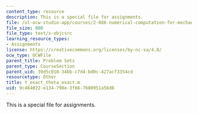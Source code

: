 ```yaml
---
content_type: resource
description: This is a special file for assignments.
file: /ol-ocw-studio-app/courses/2-086-numerical-computation-for-mechanical-engineers-fall-2012/9c464022e134798e3f667680951a56d8_Y_exact_theta_exact.m
file_size: 800
file_type: text/x-objcsrc
learning_resource_types:
- Assignments
license: https://creativecommons.org/licenses/by-nc-sa/4.0/
ocw_type: OCWFile
parent_title: Problem Sets
parent_type: CourseSection
parent_uid: 39d5c010-34bb-c7d4-bd0c-427acf3354cd
resourcetype: Other
title: Y_exact_theta_exact.m
uid: 9c464022-e134-798e-3f66-7680951a56d8
---
```

This is a special file for assignments.
